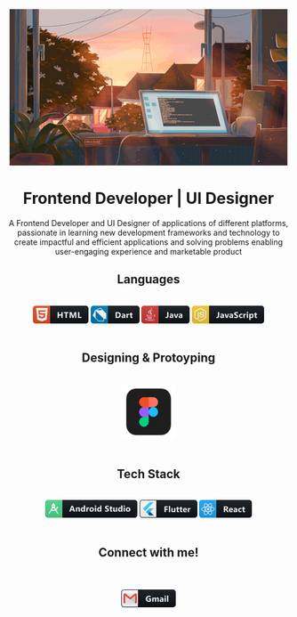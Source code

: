 <div align="center">
  <img alt="header" src="https://github.com/HopeeeX/HopeeeX/blob/main/assets/gif/Header.gif">
 </div>
 
<h1 align="center">Frontend Developer | UI Designer </h1>
<p align="center">A Frontend Developer and UI Designer of applications of different platforms, passionate in learning new development frameworks and technology to create impactful and efficient applications and solving problems enabling user-engaging experience and marketable product </p>

<h2 align="center">Languages</h2>
<br>
<div align="center">
  <img alt="html" src="https://github.com/HopeeeX/HopeeeX/blob/main/assets/icon/languages/html.png">
  <img alt="dart" src="https://github.com/HopeeeX/HopeeeX/blob/main/assets/icon/languages/dart.png">
  <img alt="java" src="https://github.com/HopeeeX/HopeeeX/blob/main/assets/icon/languages/java.png">
  <img alt="javascript" src="https://github.com/HopeeeX/HopeeeX/blob/main/assets/icon/languages/js.png">
</div>
<br>
<h2 align="center">Designing & Protoyping</h2>
<br>
<div align="center">
  <img width="100" height="100" alt="html" src="https://github.com/HopeeeX/HopeeeX/blob/main/assets/icon/designing_prototyping/figma.png">
</div>
<br>
<h2 align="center">Tech Stack</h2>
<br>
<div align="center">
  <img alt="android-studio" src="https://github.com/HopeeeX/HopeeeX/blob/main/assets/icon/tech_stack/android_studio.png">
  <img alt="flutter" src="https://github.com/HopeeeX/HopeeeX/blob/main/assets/icon/tech_stack/flutter.png">
  <img alt="react" src="https://github.com/HopeeeX/HopeeeX/blob/main/assets/icon/tech_stack/react.png">
</div>
<br>
<h2 align="center">Connect with me!<h2/>
<br>
<div align="center">
<a href="mailto:christinemedalla01@gmail.com">
 <img alt="gmail" src="https://github.com/HopeeeX/HopeeeX/blob/main/assets/icon/contacts/gmail.png" />
</a> 
 
</div>
  
  <br>
  <br>
